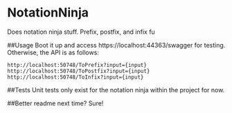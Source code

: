 # NotationNinja
Does notation ninja stuff.  Prefix, postfix, and infix fu

##Usage
Boot it up and access https://localhost:44363/swagger for testing.  Otherwise, the API is as follows:

```
http://localhost:50748/ToPrefix?input={input}
http://localhost:50748/ToPostfix?input={input}
http://localhost:50748/ToInfix?input={input}
```

##Tests
Unit tests only exist for the notation ninja within the project for now.

##Better readme next time?
Sure!